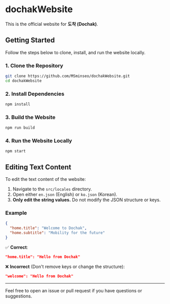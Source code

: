 # dochakWebsite

This is the official website for **도착 (Dochak)**.

## Getting Started

Follow the steps below to clone, install, and run the website locally.

### 1. Clone the Repository

```bash
git clone https://github.com/MSminseo/dochakWebsite.git
cd dochakWebsite
```

### 2. Install Dependencies

```bash
npm install
```

### 3. Build the Website

```bash
npm run build
```

### 4. Run the Website Locally

```bash
npm start
```

## Editing Text Content

To edit the text content of the website:

1. Navigate to the `src/locales` directory.
2. Open either `en.json` (English) or `ko.json` (Korean).
3. **Only edit the string values.** Do not modify the JSON structure or keys.

### Example

```json
{
  "home.title": "Welcome to Dochak",
  "home.subtitle": "Mobility for the future"
}
```

✅ **Correct**:
```json
"home.title": "Hello from Dochak"
```

❌ **Incorrect** (Don't remove keys or change the structure):
```json
"welcome": "Hello from Dochak"
```

---

Feel free to open an issue or pull request if you have questions or suggestions.
